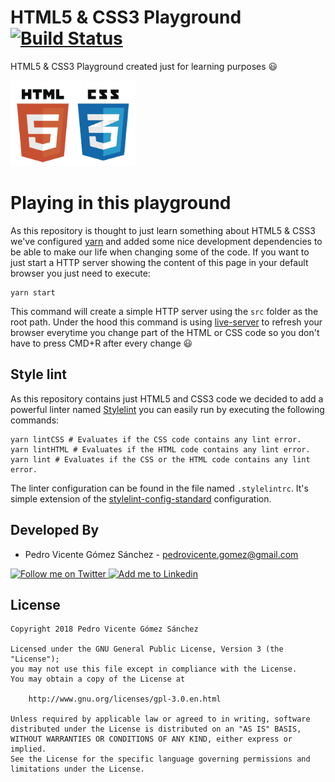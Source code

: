 # HTML5 & CSS3 Playground [![Build Status](https://travis-ci.org/pedrovgs/HTML5-CSS3-Playground.svg?branch=master)](https://travis-ci.org/pedrovgs/HTML5-CSS3-Playground)

HTML5 & CSS3 Playground created just for learning purposes :smiley:

<img alt="HTML5/CSS3" src="./art/logo.png" width="200"/>

# Playing in this playground

As this repository is thought to just learn something about HTML5 & CSS3 we've configured [yarn](https://yarnpkg.com/en/) and added some nice development dependencies to be able to make our life when changing some of the code. If you want to just start a HTTP server showing the content of this page in your default browser you just need to execute:

```
yarn start
```

This command will create a simple HTTP server using the ``src`` folder as the root path. Under the hood this command is using [live-server](https://github.com/tapio/live-server) to refresh your browser everytime you change part of the HTML or CSS code so you don't have to press CMD+R after every change :smiley:

## Style lint

As this repository contains just HTML5 and CSS3 code we decided to add a powerful linter named [Stylelint](https://github.com/stylelint/stylelint) you can easily run by executing the following commands:

```
yarn lintCSS # Evaluates if the CSS code contains any lint error.
yarn lintHTML # Evaluates if the HTML code contains any lint error.
yarn lint # Evaluates if the CSS or the HTML code contains any lint error.
```

The linter configuration can be found in the file named ``.stylelintrc``. It's simple extension of the [stylelint-config-standard](https://github.com/stylelint/stylelint-config-standard) configuration.

Developed By
------------

* Pedro Vicente Gómez Sánchez - <pedrovicente.gomez@gmail.com>

<a href="https://twitter.com/pedro_g_s">
  <img alt="Follow me on Twitter" src="https://image.freepik.com/iconos-gratis/twitter-logo_318-40209.jpg" height="60" width="60"/>
</a>
<a href="https://es.linkedin.com/in/pedrovgs">
  <img alt="Add me to Linkedin" src="https://image.freepik.com/iconos-gratis/boton-del-logotipo-linkedin_318-84979.png" height="60" width="60"/>
</a>

License
-------

    Copyright 2018 Pedro Vicente Gómez Sánchez

    Licensed under the GNU General Public License, Version 3 (the "License");
    you may not use this file except in compliance with the License.
    You may obtain a copy of the License at

        http://www.gnu.org/licenses/gpl-3.0.en.html

    Unless required by applicable law or agreed to in writing, software
    distributed under the License is distributed on an "AS IS" BASIS,
    WITHOUT WARRANTIES OR CONDITIONS OF ANY KIND, either express or implied.
    See the License for the specific language governing permissions and
    limitations under the License.
